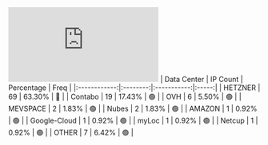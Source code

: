 ![Diagramm](https://github.com/obajay/StateSync-snapshots/blob/main/Projects/Ojo/1/README.md)
| Data Center | IP Count | Percentage | Freq |
|:------------:|:--------:|:-----------:|:-----:|
| HETZNER | 69 | 63.30% | 🔴 |
| Contabo | 19 | 17.43% | 🟢 |
| OVH | 6 | 5.50% | 🟢 |
| MEVSPACE | 2 | 1.83% | 🟢 |
| Nubes | 2 | 1.83% | 🟢 |
| AMAZON | 1 | 0.92% | 🟢 |
| Google-Cloud | 1 | 0.92% | 🟢 |
| myLoc | 1 | 0.92% | 🟢 |
| Netcup | 1 | 0.92% | 🟢 |
| OTHER | 7 | 6.42% | 🟢 |